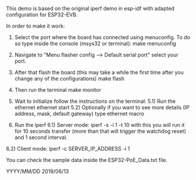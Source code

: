 This demo is based on the original iperf demo in esp-idf with adapted configuration for ESP32-EVB.

In order to make it work:
1) Select the port where the board has connected using menuconfig. To do so type inside the console (msys32 or terminal):
make menuconfig

2) Navigate to "Menu flasher config --> Default serial port" select your port.

3) After that flash the board (this may take a while the first time after you change any of the configurations)
make flash

4) Then run the terminal
make monitor

5) Wait to initialize follow the instructions on the terminal:
5.1) Run the ethernet
ethernet start
5.2) Optionally if you want to see more details (IP address, mask, default gateway) type
ethernet macro

6) Run the iperf
6.1) Server mode:
iperf -s -i 1 -t 10
with this you will run it for 10 seconds transfer (more than that will trigger the watchdog reset) and 1 second interval.

6.2) Client mode:
iperf -c SERVER_IP_ADDRESS -i 1


You can check the sample data inside the ESP32-PoE_Data.txt file.

YYYY/MM/DD
2019/06/13
